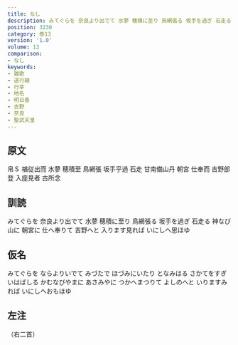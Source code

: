```yaml
---
title: なし
description: みてぐらを 奈良より出でて 水蓼 穂積に至り 鳥網張る 坂手を過ぎ 石走る 神なび山に 朝宮に 仕へ奉りて 吉野へと 入ります見れば いにしへ思ほゆ
position: 3230
category: 巻13
version: '1.0'
volume: 13
comparison:
- なし
keywords:
- 雑歌
- 道行翮
- 行幸
- 地名
- 明日香
- 吉野
- 奈良
- 聖武天皇
---
```


## 原文

帛Ｓ 楢従出而 水蓼 穂積至 鳥網張 坂手乎過 石走 甘南備山丹 朝宮 仕奉而 吉野部登 入座見者 古所念

## 訓読

みてぐらを 奈良より出でて 水蓼 穂積に至り 鳥網張る 坂手を過ぎ 石走る 神なび山に 朝宮に 仕へ奉りて 吉野へと 入ります見れば いにしへ思ほゆ

## 仮名

みてぐらを ならよりいでて みづたで ほづみにいたり となみはる さかてをすぎ いはばしる かむなびやまに あさみやに つかへまつりて よしのへと いりますみれば いにしへおもほゆ

## 左注

（右二首）
